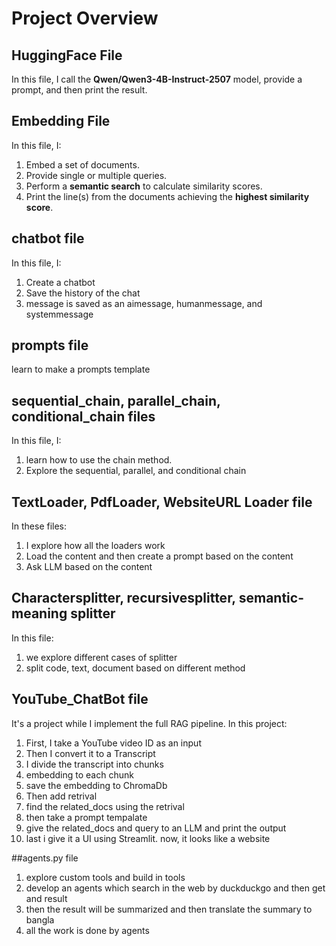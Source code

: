 # Project Overview

## HuggingFace File
In this file, I call the **Qwen/Qwen3-4B-Instruct-2507** model, provide a prompt, and then print the result.

## Embedding File
In this file, I:
1. Embed a set of documents.
2. Provide single or multiple queries.
3. Perform a **semantic search** to calculate similarity scores.
4. Print the line(s) from the documents achieving the **highest similarity score**.
## chatbot file
In this file, I:
1. Create a chatbot
2. Save the history of the chat
3. message is saved as an aimessage, humanmessage, and systemmessage
## prompts file
learn to make a prompts template

## sequential_chain, parallel_chain, conditional_chain files
In this file, I:
1. learn how to use the chain method.
2. Explore the sequential, parallel, and conditional chain

## TextLoader, PdfLoader, WebsiteURL Loader file
In these files:
1. I explore how all the loaders work
2. Load the content and then create a prompt based on the content
3. Ask LLM based on the content

## Charactersplitter, recursivesplitter, semantic-meaning splitter
In this file:
1. we explore different cases of splitter
2. split code, text, document based on different method

## YouTube_ChatBot file
It's a project while I implement the full RAG pipeline. In this project:
1. First, I take a YouTube video ID as an input
2. Then I convert it to a Transcript
3. I divide the transcript into chunks
4. embedding to each chunk
5. save the embedding to ChromaDb
6. Then add retrival
7. find the related_docs using the retrival
8. then take a prompt tempalate
9. give the related_docs and query to an LLM and print the output
10. last i give it a UI using Streamlit. now, it looks like a website

##agents.py file
1. explore custom tools and build in tools
2. develop an agents which search in the web by duckduckgo and then get and result
3. then the result will be summarized and then translate the summary to bangla
4. all the work is done by agents
